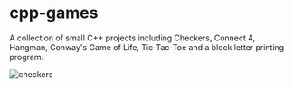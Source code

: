 # cpp-games
A collection of small C++ projects including Checkers, Connect 4, Hangman, Conway's Game of Life, Tic-Tac-Toe and a block letter printing program.

![checkers](https://user-images.githubusercontent.com/35535783/55175178-2d901c80-5155-11e9-85d9-145804fd555d.png)

